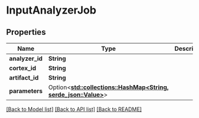 # InputAnalyzerJob

## Properties

Name | Type | Description | Notes
------------ | ------------- | ------------- | -------------
**analyzer_id** | **String** |  | 
**cortex_id** | **String** |  | 
**artifact_id** | **String** |  | 
**parameters** | Option<[**std::collections::HashMap<String, serde_json::Value>**](serde_json::Value.md)> |  | [optional]

[[Back to Model list]](../README.md#documentation-for-models) [[Back to API list]](../README.md#documentation-for-api-endpoints) [[Back to README]](../README.md)



